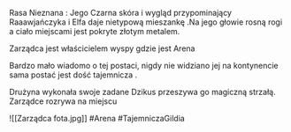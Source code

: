 Rasa Nieznana : Jego Czarna skóra i wygląd przypominający Raaawjańczyka i Elfa daje nietypową mieszankę .Na jego głowie rosną rogi a ciało miejscami jest pokryte złotym metalem.

Zarządca jest właścicielem wyspy gdzie jest Arena

Bardzo mało wiadomo o tej postaci, nigdy nie widziano jej na kontynencie sama postać jest dość tajemnicza .

Drużyna wykonała swoje zadane Dzikus przeszywa go magiczną strzałą.  
Zarządce rozrywa na miejscu

![[Zarządca fota.jpg]]
#Arena #TajemniczaGildia
